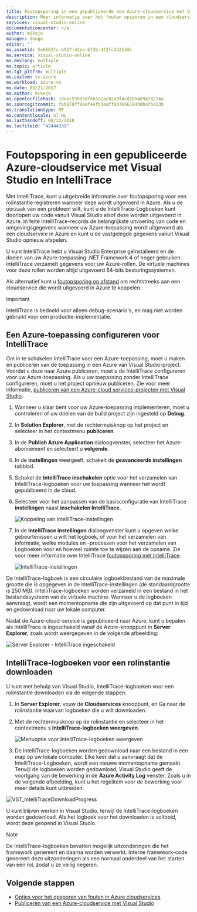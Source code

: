 ```yaml
---
title: Foutopsporing in een gepubliceerde een Azure-cloudservice met Visual Studio en IntelliTrace | Microsoft Docs
description: Meer informatie over het fouten opsporen in een cloudservice met Visual Studio en IntelliTrace
services: visual-studio-online
documentationcenter: n/a
author: mikejo
manager: douge
editor: ''
ms.assetid: 5e6662fc-b917-43ea-bf2b-4f2fc3d213dc
ms.service: visual-studio-online
ms.devlang: multiple
ms.topic: article
ms.tgt_pltfrm: multiple
ms.custom: vs-azure
ms.workload: azure-vs
ms.date: 03/21/2017
ms.author: mikejo
ms.openlocfilehash: 1deec539d3dfe65a2ac02a9f4cd2b94d9a78274a
ms.sourcegitcommit: fab878ff9aaf4efb3eaff6b7656184b0bafba13b
ms.translationtype: MT
ms.contentlocale: nl-NL
ms.lasthandoff: 08/22/2018
ms.locfileid: "42444339"
---
```

# <a name="debugging-a-published-azure-cloud-service-with-visual-studio-and-intellitrace"></a>Foutopsporing in een gepubliceerde Azure-cloudservice met Visual Studio en IntelliTrace
Met IntelliTrace, kunt u uitgebreide informatie over foutopsporing voor een rolinstantie registreren wanneer deze wordt uitgevoerd in Azure. Als u de oorzaak van een probleem wilt, kunt u de IntelliTrace-Logboeken kunt doorlopen uw code vanuit Visual Studio alsof deze worden uitgevoerd in Azure. In feite IntelliTrace-records de belangrijkste uitvoering van code en omgevingsgegevens wanneer uw Azure-toepassing wordt uitgevoerd als een cloudservice in Azure en kunt u de vastgelegde gegevens vanuit Visual Studio opnieuw afspelen. 

U kunt IntelliTrace hebt u Visual Studio Enterprise geïnstalleerd en de doelen van uw Azure-toepassing .NET Framework 4 of hoger gebruiken. IntelliTrace verzamelt gegevens voor uw Azure-rollen. De virtuele machines voor deze rollen worden altijd uitgevoerd 64-bits besturingssystemen.

Als alternatief kunt u [foutopsporing op afstand](http://go.microsoft.com/fwlink/p/?LinkId=623041) om rechtstreeks aan een cloudservice die wordt uitgevoerd in Azure te koppelen.

> [!IMPORTANT]
> IntelliTrace is bedoeld voor alleen debug-scenario's, en mag niet worden gebruikt voor een productie-implementatie.
> 

## <a name="configure-an-azure-application-for-intellitrace"></a>Een Azure-toepassing configureren voor IntelliTrace
Om in te schakelen IntelliTrace voor een Azure-toepassing, moet u maken en publiceren van de toepassing in een Azure van Visual Studio-project. Voordat u deze naar Azure publiceren, moet u de IntelliTrace configureren voor uw Azure-toepassing. Als u uw toepassing zonder IntelliTrace configureren, moet u het project opnieuw publiceren. Zie voor meer informatie, [publiceren van een Azure-cloud services-projecten met Visual Studio](http://go.microsoft.com/fwlink/p/?LinkId=623012).

1. Wanneer u klaar bent voor uw Azure-toepassing implementeren, moet u controleren of uw doelen van de build project zijn ingesteld op **Debug**.

1. In **Solution Explorer**, met de rechtermuisknop op het project en selecteer in het contextmenu **publiceren**.
   
1. In de **Publish Azure Application** dialoogvenster, selecteer het Azure-abonnement en selecteert u **volgende**.

1. In de **instellingen** weergeeft, schakelt de **geavanceerde instellingen** tabblad.

1. Schakel de **IntelliTrace inschakelen** optie voor het verzamelen van IntelliTrace-logboeken voor uw toepassing wanneer het wordt gepubliceerd in de cloud.
   
1. Selecteer voor het aanpassen van de basisconfiguratie van IntelliTrace **instellingen** naast **inschakelen IntelliTrace**.

    ![Koppeling van IntelliTrace-instellingen](./media/vs-azure-tools-intellitrace-debug-published-cloud-services/intellitrace-settings-link.png)
   
1. In de **IntelliTrace instellingen** dialoogvenster kunt u opgeven welke gebeurtenissen u wilt het logboek, of voor het verzamelen van informatie, welke modules en -processen voor het verzamelen van Logboeken voor en hoeveel ruimte toe te wijzen aan de opname. Zie voor meer informatie over IntelliTrace [foutopsporing met IntelliTrace](http://go.microsoft.com/fwlink/?LinkId=214468).
   
    ![IntelliTrace-instellingen](./media/vs-azure-tools-intellitrace-debug-published-cloud-services/IC519063.png)

De IntelliTrace-logboek is een circulaire logboekbestand van de maximale grootte die is opgegeven in de IntelliTrace-instellingen (de standaardgrootte is 250 MB). IntelliTrace-logboeken worden verzameld in een bestand in het bestandssysteem van de virtuele machine. Wanneer u de logboeken aanvraagt, wordt een momentopname die zijn uitgevoerd op dat punt in tijd en gedownload naar uw lokale computer.

Nadat de Azure-cloud-service is gepubliceerd naar Azure, kunt u bepalen als IntelliTrace is ingeschakeld vanaf de Azure-knooppunt in **Server Explorer**, zoals wordt weergegeven in de volgende afbeelding:

![Server Explorer - IntelliTrace ingeschakeld](./media/vs-azure-tools-intellitrace-debug-published-cloud-services/IC744134.png)

## <a name="download-intellitrace-logs-for-a-role-instance"></a>IntelliTrace-logboeken voor een rolinstantie downloaden
U kunt met behulp van Visual Studio, IntelliTrace-logboeken voor een rolinstantie downloaden via de volgende stappen:

1. In **Server Explorer**, vouw de **Cloudservices** knooppunt, en Ga naar de rolinstantie waarvan logboeken die u wilt downloaden. 

1. Met de rechtermuisknop op de rolinstantie en selecteer in het contextmenu s **IntelliTrace-logboeken weergeven**. 

    ![Menuoptie voor IntelliTrace-logboeken weergeven](./media/vs-azure-tools-intellitrace-debug-published-cloud-services/view-intellitrace-logs.png)

1. De IntelliTrace-logboeken worden gedownload naar een bestand in een map op uw lokale computer. Elke keer dat u aanvraagt dat de IntelliTrace-Logboeken, wordt een nieuwe momentopname gemaakt. Terwijl de logboeken worden gedownload, Visual Studio geeft de voortgang van de bewerking in de **Azure Activity Log** venster. Zoals u in de volgende afbeelding, kunt u het regelitem voor de bewerking voor meer details kunt uitbreiden.

![VST_IntelliTraceDownloadProgress](./media/vs-azure-tools-intellitrace-debug-published-cloud-services/IC745551.png)

U kunt blijven werken in Visual Studio, terwijl de IntelliTrace-logboeken worden gedownload. Als het logboek voor het downloaden is voltooid, wordt deze geopend in Visual Studio.

> [!NOTE]
> De IntelliTrace-logboeken bevatten mogelijk uitzonderingen die het framework genereert en daarna worden verwerkt. Interne framework-code genereert deze uitzonderingen als een normaal onderdeel van het starten van een rol, zodat u ze veilig negeren.
> 
> 

## <a name="next-steps"></a>Volgende stappen
- [Opties voor het opsporen van fouten in Azure cloudservices](vs-azure-tools-debugging-cloud-services-overview.md)
- [Publiceren van een Azure-cloudservice met Visual Studio](vs-azure-tools-publishing-a-cloud-service.md)